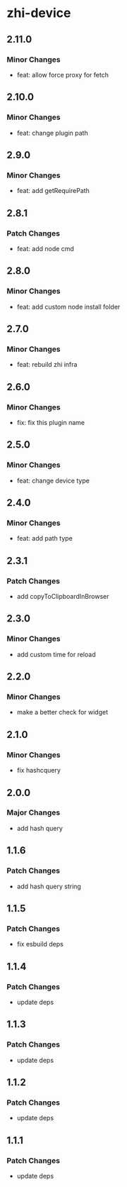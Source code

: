 # zhi-device

## 2.11.0

### Minor Changes

- feat: allow force proxy for fetch

## 2.10.0

### Minor Changes

- feat: change plugin path

## 2.9.0

### Minor Changes

- feat: add getRequirePath

## 2.8.1

### Patch Changes

- feat: add node cmd

## 2.8.0

### Minor Changes

- feat: add custom node install folder

## 2.7.0

### Minor Changes

- feat: rebuild zhi infra

## 2.6.0

### Minor Changes

- fix: fix this plugin name

## 2.5.0

### Minor Changes

- feat: change device type

## 2.4.0

### Minor Changes

- feat: add path type

## 2.3.1

### Patch Changes

- add copyToClipboardInBrowser

## 2.3.0

### Minor Changes

- add custom time for reload

## 2.2.0

### Minor Changes

- make a better check for widget

## 2.1.0

### Minor Changes

- fix hashcquery

## 2.0.0

### Major Changes

- add hash query

## 1.1.6

### Patch Changes

- add hash query string

## 1.1.5

### Patch Changes

- fix esbuild deps

## 1.1.4

### Patch Changes

- update deps

## 1.1.3

### Patch Changes

- update deps

## 1.1.2

### Patch Changes

- update deps

## 1.1.1

### Patch Changes

- update deps

